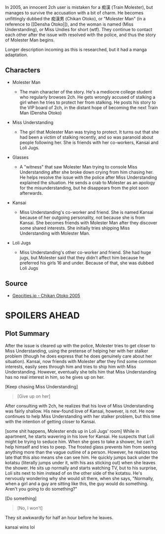 In 2005, an innocent 2ch user is mistaken for a 痴漢 (Train Molester), but manages to survive the accusation with a bit of charm. He becomes unfittingly dubbed the 痴漢男 (Chikan Otoko), or "Molester Man" (in a reference to [[Densha Otoko]]), and the woman is named (Miss Understanding), or Miss Undies for short (wtf). They continue to contact each other after the issue with resolved with the police, and thus the story of Molester Man begins.

Longer description incoming as this is researched, but it had a manga adaptation.

## Characters

* Molester Man
  * The main character of the story. He's a mediocre college student who regularly browses 2ch. He gets wrongly accused of stalking a girl when he tries to protect her from stalking. He posts his story to the VIP board of 2ch, in the distant hope of becoming the next Train Man (Densha Otoko) 

* Miss Understanding
  * The girl that Molester Man was trying to protect. It turns out that she had been a victim of stalking recently, and so was paranoid about people following her. She is friends with her co-workers, Kansai and Loli Jugs.

* Glasses
  * A "witness" that saw Molester Man trying to console Miss Understanding after she broke down crying from him chasing her. He helps resolve the issue with the police after Miss Understanding explained the situation. He sends a crab to Molester as an apology for the misunderstanding, but he disappears from the plot soon afterwards.
  
* Kansai
  * Miss Understanding's co-worker and friend. She is named Kansai because of her outgoing personality, not because she is from Kansai. She becomes friends with Molester Man after they discover some shared interests. She initially tries shipping Miss Understanding with Molester Man.

* Loli Jugs
  * Miss Understanding's other co-worker and friend. She had huge jugs, but Molester said that they didn't affect him because he preferred his girls 16 and under. Because of that, she was dubbed Loli Jugs

## Source

* [Geocities.jp - Chikan Otoko 2005](http://www.geocities.jp/chikan_otoko_2005/)

# SPOILERS AHEAD




## Plot Summary
After the issue is cleared up with the police, Molester tries to get closer to Miss Understanding, using the pretense of helping her with her stalker problem (though he does express that he does genuinely care about her situation). Kansai, now friends with Molester after they find some common interests, easily sees through him and tries to ship him with Miss Understanding. However, eventually she tells him that Miss Understanding has no real interest in him, so he gives up on her. 

[Keep chasing Miss Understanding]

>[Give up on her]

After consulting with 2ch, he realizes that his love of Miss Understanding was fairly shallow. His new-found love of Kansai, however, is not. He now continues to help Miss Understanding with her stalker problem, but this time with the intention of getting closer to Kansai.

[some shit happens, Molester ends up in Loli Jugs' room] While in apartment, he starts wavering in his love for Kansai. He suspects that Loli might be trying to seduce him. When she goes to take a shower, he can't help himself and tries to peep. The frosted glass prevents him from seeing anything more than the vague outline of a person. However, he realizes too late that this also means she can see him. He quickly jumps back under the kotatsu (literally jumps under it, with his ass sticking out) when she leaves the shower. He sits up normally and starts watching TV, but to his surprise, Loli sits next to him instead of on the other side of the kotatsu. He's nervously wondering why she would sit there, when she says, "Normally, when a girl and a guy are sitting like this, the guy would do something. Aren't you going to do something?"

[Do something]

>[No, I won't]

They sit awkwardly for half an hour before he leaves.

kansai wins lol